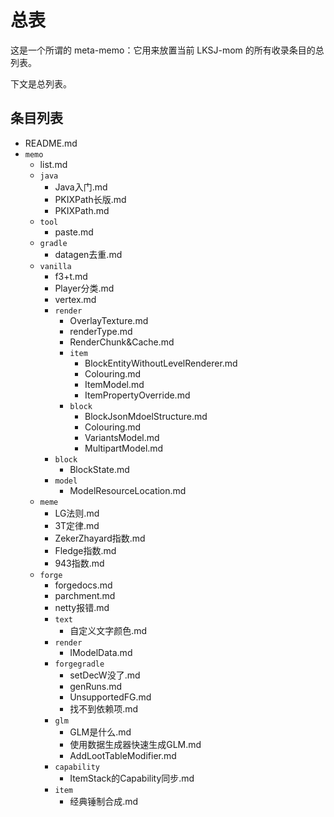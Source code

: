 # 总表

这是一个所谓的 meta-memo：它用来放置当前 LKSJ-mom 的所有收录条目的总列表。

下文是总列表。

## 条目列表

<!--以下条目由机器自动生成，请勿手动更改-->

<!--MARKFORBOT-->
- README.md
- `memo`
    - list.md
    - `java`
        - Java入门.md
        - PKIXPath长版.md
        - PKIXPath.md
    - `tool`
        - paste.md
    - `gradle`
        - datagen去重.md
    - `vanilla`
        - f3+t.md
        - Player分类.md
        - vertex.md
        - `render`
            - OverlayTexture.md
            - renderType.md
            - RenderChunk&Cache.md
            - `item`
                - BlockEntityWithoutLevelRenderer.md
                - Colouring.md
                - ItemModel.md
                - ItemPropertyOverride.md
            - `block`
                - BlockJsonMdoelStructure.md
                - Colouring.md
                - VariantsModel.md
                - MultipartModel.md
        - `block`
            - BlockState.md
        - `model`
            - ModelResourceLocation.md
    - `meme`
        - LG法则.md
        - 3T定律.md
        - ZekerZhayard指数.md
        - Fledge指数.md
        - 943指数.md
    - `forge`
        - forgedocs.md
        - parchment.md
        - netty报错.md
        - `text`
            - 自定义文字颜色.md
        - `render`
            - IModelData.md
        - `forgegradle`
            - setDecW没了.md
            - genRuns.md
            - UnsupportedFG.md
            - 找不到依赖项.md
        - `glm`
            - GLM是什么.md
            - 使用数据生成器快速生成GLM.md
            - AddLootTableModifier.md
        - `capability`
            - ItemStack的Capability同步.md
        - `item`
            - 经典锤制合成.md